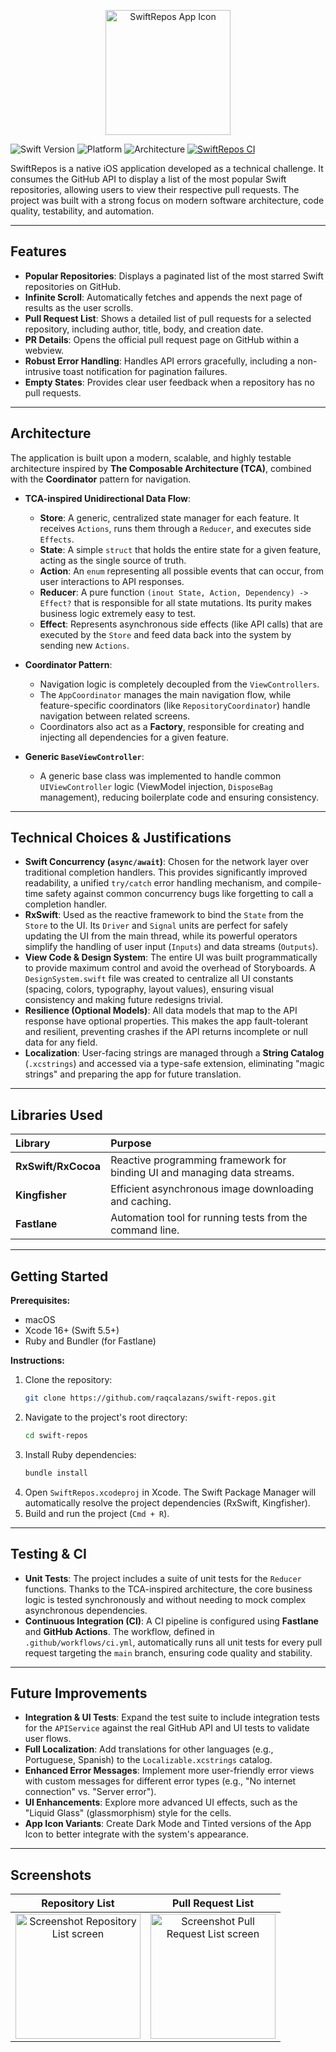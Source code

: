 <p align="center">
  <img src="https://github.com/user-attachments/assets/2b374a6a-9735-4aab-b39b-5f1a2008675b" width="200" alt="SwiftRepos App Icon">
</p>

![Swift Version](https://img.shields.io/badge/Swift-5.5%2B-orange)
![Platform](https://img.shields.io/badge/Platform-iOS%2013%2B-lightgrey)
![Architecture](https://img.shields.io/badge/Architecture-TCA--inspired%2BCoordinator-blue)
[![SwiftRepos CI](https://github.com/raqcalazans/swift-repos/actions/workflows/ci.yml/badge.svg)](https://github.com/raqcalazans/swift-repos/actions/workflows/ci.yml)

SwiftRepos is a native iOS application developed as a technical challenge. It consumes the GitHub API to display a list of the most popular Swift repositories, allowing users to view their respective pull requests. The project was built with a strong focus on modern software architecture, code quality, testability, and automation.

---

## Features

-   **Popular Repositories**: Displays a paginated list of the most starred Swift repositories on GitHub.
-   **Infinite Scroll**: Automatically fetches and appends the next page of results as the user scrolls.
-   **Pull Request List**: Shows a detailed list of pull requests for a selected repository, including author, title, body, and creation date.
-   **PR Details**: Opens the official pull request page on GitHub within a webview.
-   **Robust Error Handling**: Handles API errors gracefully, including a non-intrusive toast notification for pagination failures.
-   **Empty States**: Provides clear user feedback when a repository has no pull requests.

---

## Architecture

The application is built upon a modern, scalable, and highly testable architecture inspired by **The Composable Architecture (TCA)**, combined with the **Coordinator** pattern for navigation.

-   **TCA-inspired Unidirectional Data Flow**:
    -   **Store**: A generic, centralized state manager for each feature. It receives `Actions`, runs them through a `Reducer`, and executes side `Effects`.
    -   **State**: A simple `struct` that holds the entire state for a given feature, acting as the single source of truth.
    -   **Action**: An `enum` representing all possible events that can occur, from user interactions to API responses.
    -   **Reducer**: A pure function `(inout State, Action, Dependency) -> Effect?` that is responsible for all state mutations. Its purity makes business logic extremely easy to test.
    -   **Effect**: Represents asynchronous side effects (like API calls) that are executed by the `Store` and feed data back into the system by sending new `Actions`.

-   **Coordinator Pattern**:
    -   Navigation logic is completely decoupled from the `ViewControllers`.
    -   The `AppCoordinator` manages the main navigation flow, while feature-specific coordinators (like `RepositoryCoordinator`) handle navigation between related screens.
    -   Coordinators also act as a **Factory**, responsible for creating and injecting all dependencies for a given feature.

-   **Generic `BaseViewController`**:
    -   A generic base class was implemented to handle common `UIViewController` logic (ViewModel injection, `DisposeBag` management), reducing boilerplate code and ensuring consistency.

---

## Technical Choices & Justifications

-   **Swift Concurrency (`async/await`)**: Chosen for the network layer over traditional completion handlers. This provides significantly improved readability, a unified `try/catch` error handling mechanism, and compile-time safety against common concurrency bugs like forgetting to call a completion handler.
-   **RxSwift**: Used as the reactive framework to bind the `State` from the `Store` to the UI. Its `Driver` and `Signal` units are perfect for safely updating the UI from the main thread, while its powerful operators simplify the handling of user input (`Inputs`) and data streams (`Outputs`).
-   **View Code & Design System**: The entire UI was built programmatically to provide maximum control and avoid the overhead of Storyboards. A `DesignSystem.swift` file was created to centralize all UI constants (spacing, colors, typography, layout values), ensuring visual consistency and making future redesigns trivial.
-   **Resilience (Optional Models)**: All data models that map to the API response have optional properties. This makes the app fault-tolerant and resilient, preventing crashes if the API returns incomplete or null data for any field.
-   **Localization**: User-facing strings are managed through a **String Catalog** (`.xcstrings`) and accessed via a type-safe extension, eliminating "magic strings" and preparing the app for future translation.

---

## Libraries Used

| Library | Purpose |
| :--- | :--- |
| **RxSwift/RxCocoa** | Reactive programming framework for binding UI and managing data streams. |
| **Kingfisher** | Efficient asynchronous image downloading and caching. |
| **Fastlane** | Automation tool for running tests from the command line. |

---

## Getting Started

**Prerequisites:**
* macOS
* Xcode 16+ (Swift 5.5+)
* Ruby and Bundler (for Fastlane)

**Instructions:**

1.  Clone the repository:
    ```bash
    git clone https://github.com/raqcalazans/swift-repos.git
    ```
2.  Navigate to the project's root directory:
    ```bash
    cd swift-repos
    ```
3.  Install Ruby dependencies:
    ```bash
    bundle install
    ```
4.  Open `SwiftRepos.xcodeproj` in Xcode. The Swift Package Manager will automatically resolve the project dependencies (RxSwift, Kingfisher).
5.  Build and run the project (`Cmd + R`).

---

## Testing & CI

-   **Unit Tests**: The project includes a suite of unit tests for the `Reducer` functions. Thanks to the TCA-inspired architecture, the core business logic is tested synchronously and without needing to mock complex asynchronous dependencies.
-   **Continuous Integration (CI)**: A CI pipeline is configured using **Fastlane** and **GitHub Actions**. The workflow, defined in `.github/workflows/ci.yml`, automatically runs all unit tests for every pull request targeting the `main` branch, ensuring code quality and stability.

---

## Future Improvements

-   **Integration & UI Tests**: Expand the test suite to include integration tests for the `APIService` against the real GitHub API and UI tests to validate user flows.
-   **Full Localization**: Add translations for other languages (e.g., Portuguese, Spanish) to the `Localizable.xcstrings` catalog.
-   **Enhanced Error Messages**: Implement more user-friendly error views with custom messages for different error types (e.g., "No internet connection" vs. "Server error").
-   **UI Enhancements**: Explore more advanced UI effects, such as the "Liquid Glass" (glassmorphism) style for the cells.
-   **App Icon Variants**: Create Dark Mode and Tinted versions of the App Icon to better integrate with the system's appearance.

---

## Screenshots

| Repository List | Pull Request List |
| :---: | :----: |
|  <img width="200" alt="Screenshot Repository List screen" src="https://github.com/user-attachments/assets/f0bf5bd0-5202-4b94-97d3-7cfa4108c3a2" /> | <img width="200" alt="Screenshot Pull Request List screen" src="https://github.com/user-attachments/assets/5b186fd8-2e4a-4f21-81bf-ba8fe97ee4cd" /> |
